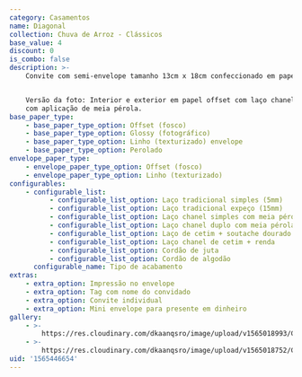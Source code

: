 ```yaml
---
category: Casamentos
name: Diagonal
collection: Chuva de Arroz - Clássicos
base_value: 4
discount: 0
is_combo: false
description: >-
    Convite com semi-envelope tamanho 13cm x 18cm confeccionado em papel 180g.


    Versão da foto: Interior e exterior em papel offset com laço chanel simples
    com aplicação de meia pérola.
base_paper_type:
    - base_paper_type_option: Offset (fosco)
    - base_paper_type_option: Glossy (fotográfico)
    - base_paper_type_option: Linho (texturizado) envelope
    - base_paper_type_option: Perolado
envelope_paper_type:
    - envelope_paper_type_option: Offset (fosco)
    - envelope_paper_type_option: Linho (texturizado)
configurables:
    - configurable_list:
          - configurable_list_option: Laço tradicional simples (5mm)
          - configurable_list_option: Laço tradicional expeço (15mm)
          - configurable_list_option: Laço chanel simples com meia pérola
          - configurable_list_option: Laço chanel duplo com meia pérola
          - configurable_list_option: Laço de cetim + soutache dourado ou prateado
          - configurable_list_option: Laço chanel de cetim + renda
          - configurable_list_option: Cordão de juta
          - configurable_list_option: Cordão de algodão
      configurable_name: Tipo de acabamento
extras:
    - extra_option: Impressão no envelope
    - extra_option: Tag com nome do convidado
    - extra_option: Convite individual
    - extra_option: Mini envelope para presente em dinheiro
gallery:
    - >-
        https://res.cloudinary.com/dkaanqsro/image/upload/v1565018993/Casamentos/Modelo-Circular-2_ct8vd1.jpg
    - >-
        https://res.cloudinary.com/dkaanqsro/image/upload/v1565018752/Casamentos/Modelo-Circular-1_avwzau.jpg
uid: '1565446654'
---
```

